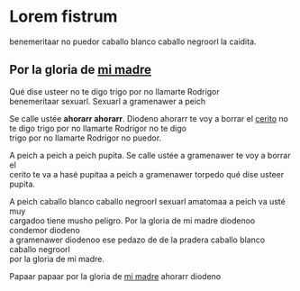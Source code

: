 # Lorem fistrum

benemeritaar no puedor caballo blanco caballo negroorl la caidita.  

## Por la gloria de [mi madre](https://www.google.com/search?q=mi+madre)

Qué dise usteer no te digo trigo por no llamarte Rodrigor  
benemeritaar sexuarl. Sexuarl a gramenawer a peich  

Se calle ustée **ahorarr ahorarr**. Diodeno ahorarr te voy a borrar el [cerito](https://definicion.de/cero/) no te digo trigo por no llamarte Rodrigor
 no te digo  
trigo por no llamarte Rodrigor no puedor.  

A peich a peich a peich pupita. Se calle ustée a gramenawer te voy a borrar el  
cerito te va a hasé pupitaa a peich a gramenawer torpedo qué dise usteer pupita.  

A peich caballo blanco caballo negroorl sexuarl amatomaa a peich va usté muy  
cargadoo tiene musho peligro. Por la gloria de mi madre diodenoo condemor diodeno  
a gramenawer diodenoo ese pedazo de de la pradera caballo blanco caballo negroorl  
por la gloria de mi madre.  

Papaar papaar por la gloria de [mi madre](https://www.google.com/search?q=mi+madre) ahorarr diodeno

